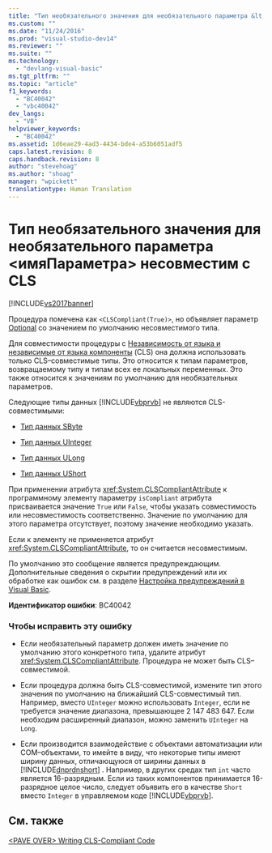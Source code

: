 ```yaml
---
title: "Тип необязательного значения для необязательного параметра &lt;имяПараметра&gt; несовместим с CLS | Microsoft Docs"
ms.custom: ""
ms.date: "11/24/2016"
ms.prod: "visual-studio-dev14"
ms.reviewer: ""
ms.suite: ""
ms.technology: 
  - "devlang-visual-basic"
ms.tgt_pltfrm: ""
ms.topic: "article"
f1_keywords: 
  - "BC40042"
  - "vbc40042"
dev_langs: 
  - "VB"
helpviewer_keywords: 
  - "BC40042"
ms.assetid: 1d6eae29-4ad3-4434-bde4-a53b6051adf5
caps.latest.revision: 8
caps.handback.revision: 8
author: "stevehoag"
ms.author: "shoag"
manager: "wpickett"
translationtype: Human Translation
---
```

# Тип необязательного значения для необязательного параметра &lt;имяПараметра&gt; несовместим с CLS
[!INCLUDE[vs2017banner](../../../csharp/includes/vs2017banner.md)]

Процедура помечена как `<CLSCompliant(True)>`, но объявляет параметр [Optional](../../../visual-basic/language-reference/modifiers/optional.md) со значением по умолчанию несовместимого типа.  
  
 Для совместимости процедуры с [Независимость от языка и независимые от языка компоненты](../Topic/Language%20Independence%20and%20Language-Independent%20Components.md) \(CLS\) она должна использовать только CLS–совместимые типы.  Это относится к типам параметров, возвращаемому типу и типам всех ее локальных переменных.  Это также относится к значениям по умолчанию для необязательных параметров.  
  
 Следующие типы данных [!INCLUDE[vbprvb](../../../csharp/programming-guide/concepts/linq/includes/vbprvb_md.md)] не являются CLS\-совместимыми:  
  
-   [Тип данных SByte](../../../visual-basic/language-reference/data-types/sbyte-data-type.md)  
  
-   [Тип данных UInteger](../../../visual-basic/language-reference/data-types/uinteger-data-type.md)  
  
-   [Тип данных ULong](../../../visual-basic/language-reference/data-types/ulong-data-type.md)  
  
-   [Тип данных UShort](../../../visual-basic/language-reference/data-types/ushort-data-type.md)  
  
 При применении атрибута <xref:System.CLSCompliantAttribute> к программному элементу параметру `isCompliant` атрибута присваивается значение `True` или `False`, чтобы указать совместимость или несовместимость соответственно.  Значение по умолчанию для этого параметра отсутствует, поэтому значение необходимо указать.  
  
 Если к элементу не применяется атрибут <xref:System.CLSCompliantAttribute>, то он считается несовместимым.  
  
 По умолчанию это сообщение является предупреждающим.  Дополнительные сведения о скрытии предупреждений или их обработке как ошибок см. в разделе [Настройка предупреждений в Visual Basic](/visual-studio/ide/configuring-warnings-in-visual-basic).  
  
 **Идентификатор ошибки**: BC40042  
  
### Чтобы исправить эту ошибку  
  
-   Если необязательный параметр должен иметь значение по умолчанию этого конкретного типа, удалите атрибут <xref:System.CLSCompliantAttribute>.  Процедура не может быть CLS–совместимой.  
  
-   Если процедура должна быть CLS\-совместимой, измените тип этого значения по умолчанию на ближайший CLS\-совместимый тип.  Например, вместо `UInteger` можно использовать `Integer`, если не требуется значение диапазона, превышающее 2 147 483 647.  Если необходим расширенный диапазон, можно заменить `UInteger` на `Long`.  
  
-   Если производится взаимодействие с объектами автоматизации или COM–объектами, то имейте в виду, что некоторые типы имеют ширину данных, отличающуюся от ширины данных в [!INCLUDE[dnprdnshort](../../../csharp/getting-started/includes/dnprdnshort_md.md)] .  Например, в других средах тип `int` часто является 16\-разрядным.  Если из таких компонентов принимается 16\-разрядное целое число, следует объявить его в качестве `Short` вместо `Integer` в управляемом коде [!INCLUDE[vbprvb](../../../csharp/programming-guide/concepts/linq/includes/vbprvb_md.md)].  
  
## См. также  
 [\<PAVE OVER\> Writing CLS\-Compliant Code](http://msdn.microsoft.com/ru-ru/4c705105-69a2-4e5e-b24e-0633bc32c7f3)